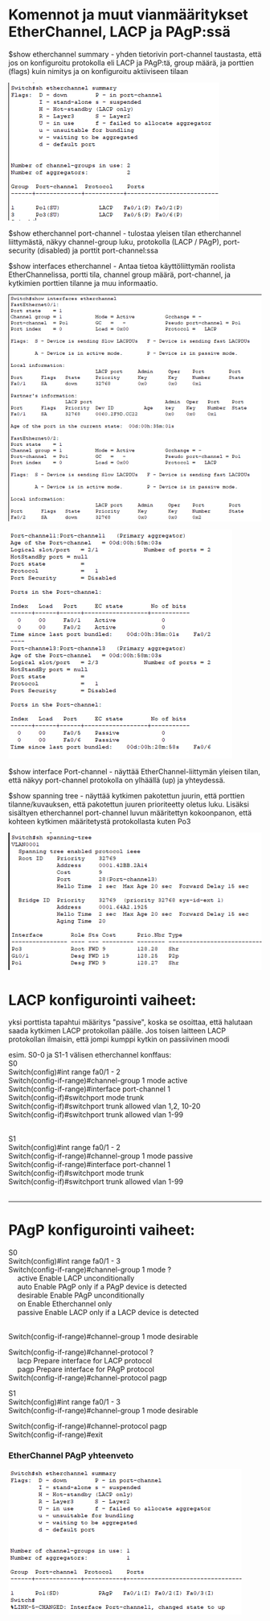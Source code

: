 # Komennot ja muut vianmääritykset EtherChannel, LACP ja PAgP:ssä

$show etherchannel summary -  yhden tietorivin port-channel taustasta, että jos on konfiguroitu protokolla eli LACP ja PAgP:tä, group määrä, ja porttien (flags) kuin nimitys ja on konfiguroitu aktiiviseen tilaan 

![Alt text](images/Etherchannel-summary1.PNG?raw=true)

$show etherchannel port-channel - tulostaa yleisen tilan etherchannel liittymästä, näkyy channel-group luku, protokolla (LACP / PAgP), port-security (disabled) ja porttit port-channel:ssa 

$show interfaces etherchannel - Antaa tietoa käyttöliittymän roolista EtherChannelissa, portti tila, channel group määrä, port-channel, ja kytkimien porttien tilanne ja muu informaatio. 

![Alt text](images/Etherchannel-interfaces-1.PNG?raw=true)

![Alt text](images/Etherchannel-interfaces-2Total.PNG?raw=true)


$show interface Port-channel - näyttää EtherChannel-liittymän yleisen tilan, että näkyy port-channel protokolla on ylhäällä (up) ja yhteydessä.

$show spanning tree - näyttää kytkimen pakotettun juurin, että porttien tilanne/kuvauksen, että pakotettun juuren prioriteetty oletus luku. Lisäksi sisältyen etherchannel port-channel luvun määritettyn kokoonpanon, että kohteen kytkimen määritetystä protokollasta kuten Po3 

![Alt text](images/Etherchannel-STP-status.PNG?raw=true)

# LACP konfigurointi vaiheet:

yksi porttista tapahtui määritys "passive", koska se osoittaa, että halutaan saada kytkimen LACP protokollan päälle. Jos toisen laitteen LACP protokollan ilmaisin, että jompi kumppi kytkin on passiivinen moodi

esim. S0-0 ja S1-1 välisen etherchannel konffaus:
<br>
S0 <br>
Switch(config)#int range fa0/1 - 2 <br>
Switch(config-if-range)#channel-group 1 mode active <br>
Switch(config-if-range)#interface port-channel 1 <br>
Switch(config-if)#switchport mode trunk <br>
Switch(config-if)#switchport trunk allowed vlan 1,2, 10-20 <br>
Switch(config-if)#switchport trunk allowed vlan 1-99  <br><br>

S1 <br> 
Switch(config)#int range fa0/1 - 2 <br> 
Switch(config-if-range)#channel-group 1 mode passive <br>
Switch(config-if-range)#interface port-channel 1 <br>
Switch(config-if)#switchport mode trunk <br>
Switch(config-if)#switchport trunk allowed vlan 1-99 <br><br>

<hr> 

# PAgP konfigurointi vaiheet:

S0<br>
Switch(config)#int range fa0/1 - 3 <br>
Switch(config-if-range)#channel-group 1 mode ? <br>
&emsp; active     Enable LACP unconditionally <br>
&emsp; auto       Enable PAgP only if a PAgP device is detected <br>
&emsp; desirable  Enable PAgP unconditionally <br>
&emsp; on         Enable Etherchannel only <br>
&emsp; passive    Enable LACP only if a LACP device is detected <br> <br>

Switch(config-if-range)#channel-group 1 mode desirable <br>

Switch(config-if-range)#channel-protocol ? <br>
&emsp; lacp  Prepare interface for LACP protocol <br>
&emsp; pagp  Prepare interface for PAgP protocol <br>
Switch(config-if-range)#channel-protocol pagp <br>

S1 <br>
Switch(config)#int range fa0/1 - 3 <br>
Switch(config-if-range)#channel-group 1 mode desirable <br>

Switch(config-if-range)#channel-protocol pagp <br>
Switch(config-if-range)#exit <br>
 
<h3> EtherChannel PAgP yhteenveto </h3>

![Alt text](images/EtherChannel-pagp-conf-3Summary.PNG?raw=true)
